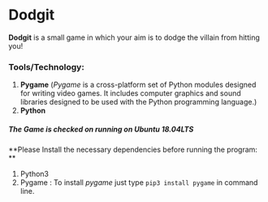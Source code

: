 # Dodgit
**Dodgit** is a small game in which your aim is to dodge the villain from hitting you!

### Tools/Technology:
1. **Pygame** (*Pygame* is a cross-platform set of Python modules designed for writing video games. It includes computer graphics     and sound libraries designed to be used with the Python programming language.)
2. **Python**

##### The Game is checked on running on Ubuntu 18.04LTS

**Please Install the necessary dependencies before running the program: **

1. Python3 
2. Pygame : To install *pygame* just type `pip3 install pygame` in command line.
